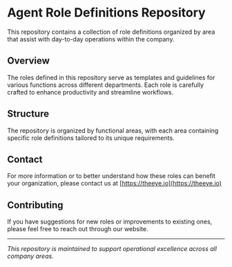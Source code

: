# Agent Role Definitions Repository

This repository contains a collection of role definitions organized by area that assist with day-to-day operations within the company.

## Overview

The roles defined in this repository serve as templates and guidelines for various functions across different departments. Each role is carefully crafted to enhance productivity and streamline workflows.

## Structure

The repository is organized by functional areas, with each area containing specific role definitions tailored to its unique requirements.

## Contact

For more information or to better understand how these roles can benefit your organization, please contact us at [https://theeye.io](https://theeye.io)

## Contributing

If you have suggestions for new roles or improvements to existing ones, please feel free to reach out through our website.

---

*This repository is maintained to support operational excellence across all company areas.*